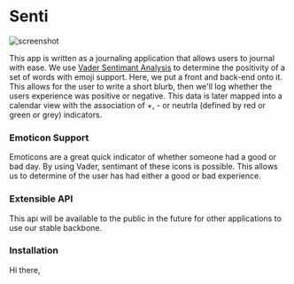 # Senti
![screenshot](image)

This app is written as a journaling application that allows users to journal with ease. We use [Vader Sentimant Analysis](https://github.com/vaderSentiment/vaderSentiment-js) to determine the positivity of a set of words with emoji support. Here, we put a front and back-end onto it. This allows for the user to write a short blurb, then we'll log whether the users experience was positive or negative. This data is later mapped into a calendar view with the association of +, - or neutrla (defined by red or green or grey) indicators. 

### Emoticon Support
Emoticons are a great quick indicator of whether someone had a good or bad day. By using Vader, sentimant of these icons is possible. This allows us to determine of the user has had either a good or bad experience.

### Extensible API
This api will be available to the public in the future for other applications to use our stable backbone. 

### Installation
Hi there, 

### 
